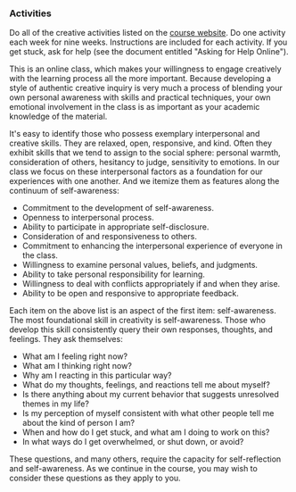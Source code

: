 ### Activities

Do all of the creative activities listed on the [course website](https://crwr1200.netlify.com/posts/). Do one activity each week for nine weeks. Instructions are included for each activity. If you get stuck, ask for help (see the document entitled "Asking for Help Online").

This is an online class, which makes your willingness to engage creatively
with the learning process all the more important. Because developing a style of authentic creative inquiry is very much a process of blending your own personal awareness with skills and practical techniques, your own emotional involvement in the class is as important as your academic knowledge of the material.

It's easy to identify those who possess exemplary interpersonal and creative
skills. They are relaxed, open, responsive, and kind. Often they exhibit skills
that we tend to assign to the social sphere: personal warmth, consideration of
others, hesitancy to judge, sensitivity to emotions. In our class we focus on
these interpersonal factors as a foundation for our experiences with one
another. And we itemize them as features along the continuum of self-awareness:

* Commitment to the development of self-awareness.
* Openness to interpersonal process.
* Ability to participate in appropriate self-disclosure.
* Consideration of and responsiveness to others.
* Commitment to enhancing the interpersonal experience of everyone in the class.
* Willingness to examine personal values, beliefs, and judgments.
* Ability to take personal responsibility for learning.
* Willingness to deal with conflicts appropriately if and when they arise.
* Ability to be open and responsive to appropriate feedback.

Each item on the above list is an aspect of the first item:
self-awareness. The most foundational skill in creativity is
self-awareness. Those who develop this skill consistently query their
own responses, thoughts, and feelings. They ask themselves:

* What am I feeling right now?
* What am I thinking right now?
* Why am I reacting in this particular way?
* What do my thoughts, feelings, and reactions tell me about myself?
* Is there anything about my current behavior that suggests unresolved themes in my life?
* Is my perception of myself consistent with what other people tell me about the kind of person I am?
* When and how do I get stuck, and what am I doing to work on this?
* In what ways do I get overwhelmed, or shut down, or avoid?

These questions, and many others, require the capacity for self-reflection and
self-awareness. As we continue in the course, you may wish to consider these
questions as they apply to you.


